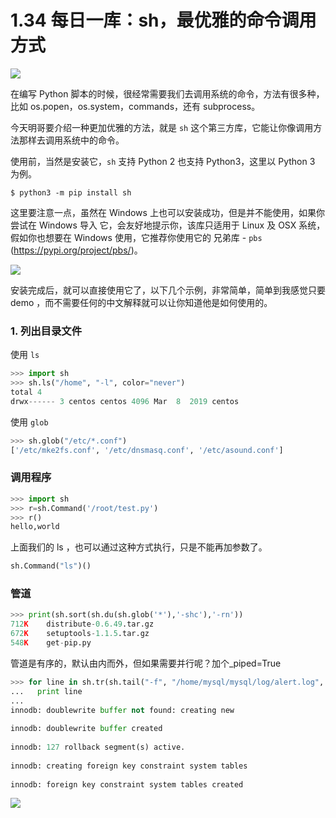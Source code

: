 # 1.34 每日一库：sh，最优雅的命令调用方式

![](http://image.iswbm.com/20200602135014.png)

在编写 Python 脚本的时候，很经常需要我们去调用系统的命令，方法有很多种，比如 os.popen，os.system，commands，还有 subprocess。

今天明哥要介绍一种更加优雅的方法，就是 `sh` 这个第三方库，它能让你像调用方法那样去调用系统中的命令。

使用前，当然是安装它，`sh` 支持 Python 2 也支持 Python3，这里以 Python 3 为例。

```shell
$ python3 -m pip install sh
```

这里要注意一点，虽然在 Windows 上也可以安装成功，但是并不能使用，如果你尝试在 Windows 导入 它，会友好地提示你，该库只适用于 Linux 及 OSX 系统，假如你也想要在 Windows  使用，它推荐你使用它的 兄弟库 - `pbs` (https://pypi.org/project/pbs/)。

![](http://image.iswbm.com/20200227201644.png)



安装完成后，就可以直接使用它了，以下几个示例，非常简单，简单到我感觉只要 demo ，而不需要任何的中文解释就可以让你知道他是如何使用的。



### 1. 列出目录文件

使用 `ls`

```python
>>> import sh
>>> sh.ls("/home", "-l", color="never")
total 4
drwx------ 3 centos centos 4096 Mar  8  2019 centos
```

使用 `glob`

```python
>>> sh.glob("/etc/*.conf")
['/etc/mke2fs.conf', '/etc/dnsmasq.conf', '/etc/asound.conf']
```



### 调用程序

```python
>>> import sh
>>> r=sh.Command('/root/test.py')
>>> r()
hello,world
```

上面我们的 ls ，也可以通过这种方式执行，只是不能再加参数了。

```python
sh.Command("ls")()
```



### 管道

```python
>>> print(sh.sort(sh.du(sh.glob('*'),'-shc'),'-rn'))
712K	distribute-0.6.49.tar.gz
672K	setuptools-1.1.5.tar.gz
548K	get-pip.py
```

管道是有序的，默认由内而外，但如果需要并行呢？加个_piped=True 

```python
>>> for line in sh.tr(sh.tail("-f", "/home/mysql/mysql/log/alert.log", _piped=True), "[:upper:]", "[:lower:]", _iter=True):
...   print line
... 
innodb: doublewrite buffer not found: creating new
 
innodb: doublewrite buffer created
 
innodb: 127 rollback segment(s) active.
 
innodb: creating foreign key constraint system tables
 
innodb: foreign key constraint system tables created
```





![](http://image.iswbm.com/20200607174235.png)